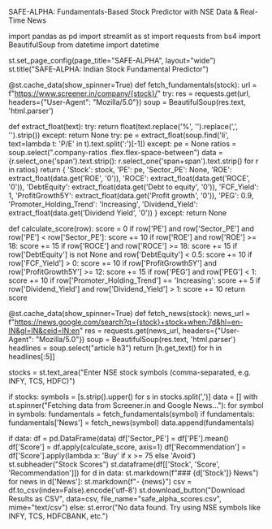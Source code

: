 SAFE-ALPHA: Fundamentals-Based Stock Predictor with NSE Data & Real-Time News 

import pandas as pd import streamlit as st import requests from bs4 import BeautifulSoup from datetime import datetime

st.set_page_config(page_title="SAFE-ALPHA", layout="wide") st.title("SAFE-ALPHA: Indian Stock Fundamental Predictor")

@st.cache_data(show_spinner=True) def fetch_fundamentals(stock): url = f"https://www.screener.in/company/{stock}/" try: res = requests.get(url, headers={"User-Agent": "Mozilla/5.0"}) soup = BeautifulSoup(res.text, 'html.parser')

def extract_float(text): try: return float(text.replace('%', '').replace(',', '').strip()) except: return None try: pe = extract_float(soup.find('li', text=lambda t: 'P/E' in t).text.split(':')[-1]) except: pe = None ratios = soup.select(".company-ratios .flex.flex-space-between") data = {r.select_one('span').text.strip(): r.select_one('span+span').text.strip() for r in ratios} return { 'Stock': stock, 'PE': pe, 'Sector_PE': None, 'ROE': extract_float(data.get('ROE', '0')), 'ROCE': extract_float(data.get('ROCE', '0')), 'DebtEquity': extract_float(data.get('Debt to equity', '0')), 'FCF_Yield': 1, 'ProfitGrowth5Y': extract_float(data.get('Profit growth', '0')), 'PEG': 0.9, 'Promoter_Holding_Trend': 'Increasing', 'Dividend_Yield': extract_float(data.get('Dividend Yield', '0')) } except: return None 

def calculate_score(row): score = 0 if row['PE'] and row['Sector_PE'] and row['PE'] < row['Sector_PE']: score += 10 if row['ROE'] and row['ROE'] >= 18: score += 15 if row['ROCE'] and row['ROCE'] >= 18: score += 15 if row['DebtEquity'] is not None and row['DebtEquity'] < 0.5: score += 10 if row['FCF_Yield'] > 0: score += 10 if row['ProfitGrowth5Y'] and row['ProfitGrowth5Y'] >= 12: score += 15 if row['PEG'] and row['PEG'] < 1: score += 10 if row['Promoter_Holding_Trend'] == 'Increasing': score += 5 if row['Dividend_Yield'] and row['Dividend_Yield'] > 1: score += 10 return score

@st.cache_data(show_spinner=True) def fetch_news(stock): news_url = f"https://news.google.com/search?q={stock}+stock+when:7d&hl=en-IN&gl=IN&ceid=IN:en" res = requests.get(news_url, headers={"User-Agent": "Mozilla/5.0"}) soup = BeautifulSoup(res.text, 'html.parser') headlines = soup.select("article h3") return [h.get_text() for h in headlines[:5]]

stocks = st.text_area("Enter NSE stock symbols (comma-separated, e.g. INFY, TCS, HDFC)")

if stocks: symbols = [s.strip().upper() for s in stocks.split(',')] data = [] with st.spinner("Fetching data from Screener.in and Google News..."): for symbol in symbols: fundamentals = fetch_fundamentals(symbol) if fundamentals: fundamentals['News'] = fetch_news(symbol) data.append(fundamentals)

if data: df = pd.DataFrame(data) df['Sector_PE'] = df['PE'].mean() df['Score'] = df.apply(calculate_score, axis=1) df['Recommendation'] = df['Score'].apply(lambda x: 'Buy' if x >= 75 else 'Avoid') st.subheader("Stock Scores") st.dataframe(df[['Stock', 'Score', 'Recommendation']]) for d in data: st.markdown(f"### {d['Stock']} News") for news in d['News']: st.markdown(f"- {news}") csv = df.to_csv(index=False).encode('utf-8') st.download_button("Download Results as CSV", data=csv, file_name="safe_alpha_scores.csv", mime="text/csv") else: st.error("No data found. Try using NSE symbols like INFY, TCS, HDFCBANK, etc.") 
